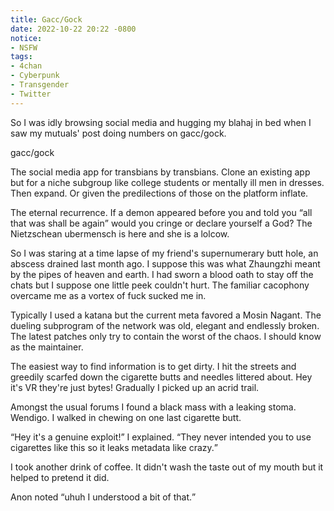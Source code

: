 ```yaml
---
title: Gacc/Gock
date: 2022-10-22 20:22 -0800
notice:
- NSFW
tags:
- 4chan
- Cyberpunk
- Transgender
- Twitter
---
```

So I was idly browsing social media and hugging my blahaj in bed when
I saw my mutuals' post doing numbers on gacc/gock.

gacc/gock

The social media app for transbians by transbians. Clone an existing
app but for a niche subgroup like college students or mentally ill men
in dresses. Then expand. Or given the predilections of those on the
platform inflate.

The eternal recurrence. If a demon appeared before you and told you
<q>all that was shall be again</q> would you cringe or declare
yourself a God? The Nietzschean ubermensch is here and she is a
lolcow.

So I was staring at a time lapse of my friend's supernumerary butt
hole, an abscess drained last month ago. I suppose this was what
Zhaungzhi meant by the pipes of heaven and earth. I had sworn a blood
oath to stay off the chats but I suppose one little peek couldn't
hurt. The familiar cacophony overcame me as a vortex of fuck sucked me
in.

Typically I used a katana but the current meta favored a Mosin
Nagant. The dueling subprogram of the network was old, elegant and
endlessly broken. The latest patches only try to contain the worst of
the chaos. I should know as the maintainer.

The easiest way to find information is to get dirty. I hit the streets
and greedily scarfed down the cigarette butts and needles littered
about. Hey it's VR they're just bytes! Gradually I picked up an acrid
trail.

Amongst the usual forums I found a black mass with a leaking
stoma. Wendigo. I walked in chewing on one last cigarette butt.

<q>Hey it's a genuine exploit!</q> I explained. <q>They never intended
you to use cigarettes like this so it leaks metadata like crazy.</q>

I took another drink of coffee. It didn't wash the taste out of my
mouth but it helped to pretend it did.

Anon noted <q>uhuh I understood a bit of that.</q>
